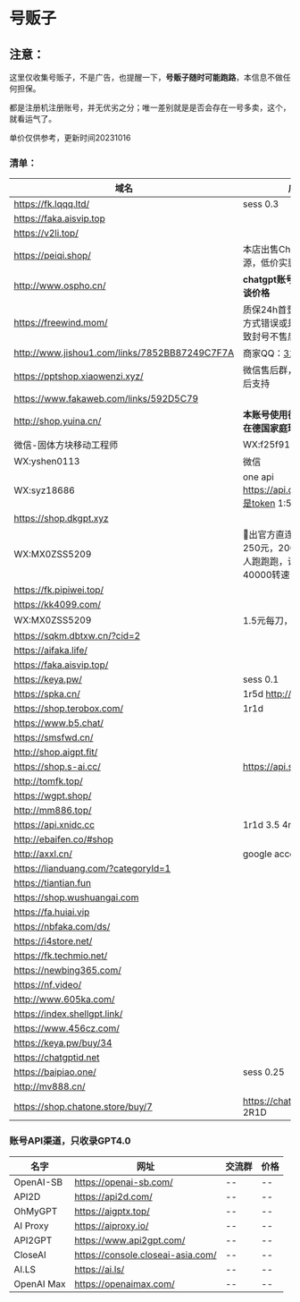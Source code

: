 # 号贩子

##  注意： 

这里仅收集号贩子，不是广告，也提醒一下，**号贩子随时可能跑路**，本信息不做任何担保。

都是注册机注册账号，并无优劣之分；唯一差别就是是否会存在一号多卖，这个，就看运气了。

单价仅供参考，更新时间20231016

###  清单：


| 域名                                          | 广告语                                                       | $5账号 |
| --------------------------------------------- | ------------------------------------------------------------ | ------ |
| https://fk.lqqq.ltd/                          | sess 0.3                                                     | ¥0.9   |
| https://faka.aisvip.top                       |                                                              | ¥1     |
| https://v2li.top/                             |                                                              | ¥2.5   |
| https://peiqi.shop/                           | 本店出售ChatGPT相关资源，低价实惠带质保                      | ¥20    |
| http://www.ospho.cn/                          | **chatgpt账号支持批发，量大谈价格**                          | ¥2.2   |
| https://freewind.mom/                         | 质保24h首登，后续因你使用方式错误或是官方政策改变导致封号不售后。 |        |
| http://www.jishou1.com/links/7852BB87249C7F7A | 商家QQ：[317223337](http://wpa.qq.com/msgrd?v=1&uin=317223337&site=www.jishouwang.com&menu=yes') | ¥8     |
| https://pptshop.xiaowenzi.xyz/                | 微信售后群，扫码加入提供售后支持                             | ¥8     |
| https://www.fakaweb.com/links/592D5C79        |                                                              | ¥3     |
| http://shop.yuina.cn/                         | **本账号使用德国本地邮箱，人在德国家庭环境注册**             |        |
| 微信-固体方块移动工程师                       | WX:f25f91 QQ7041521                                          | ¥1     |
| WX:yshen0113                                  | 微信                                                         | ¥1     |
| WX:syz18686                                   | one api https://api.dk666.cc/,价格是token 1:5                |        |
| https://shop.dkgpt.xyz                        |                                                              | ¥1     |
| WX:MX0ZSS5209                                 | 🎉出官方直连4.0，100刀=  250元，200刀=500元，2人跑跑跑，谁快谁就赚  ，40000转速 |        |
| https://fk.pipiwei.top/                       |                                                              | ¥5     |
| https://kk4099.com/                           |                                                              | ¥10    |
| WX:MX0ZSS5209                                 | 1.5元每刀，可免费试用4.0                                     |        |
| https://sqkm.dbtxw.cn/?cid=2                  |                                                              | ¥3     |
| https://aifaka.life/                          |                                                              | ¥2     |
| https://faka.aisvip.top/                      |                                                              | ¥2     |
| https://keya.pw/                              | sess 0.1                                                     | ¥1.8   |
| https://spka.cn/                              | 1r5d http://605ka.com                                        | ¥1.8   |
| https://shop.terobox.com/                     | 1r1d                                                         | ¥15    |
| https://www.b5.chat/                          |                                                              | ¥10    |
| https://smsfwd.cn/                            |                                                              | ¥1.1   |
| http://shop.aigpt.fit/                        |                                                              | ¥3     |
| https://shop.s-ai.cc/                         | https://api.s-ai.cc/ 2r1d                                    | ¥1.7   |
| http://tomfk.top/                             |                                                              | ¥3     |
| https://wgpt.shop/                            |                                                              |        |
| http://mm886.top/                             |                                                              | ¥0.8   |
| https://api.xnidc.cc                          | 1r1d 3.5   4r1d 4                                            |        |
| http://ebaifen.co/#shop                       |                                                              | ¥8     |
| http://axxl.cn/                               | google account                                               |        |
| https://lianduang.com/?categoryId=1           |                                                              | ¥1.1   |
| https://tiantian.fun                          |                                                              | ¥1.25  |
| https://shop.wushuangai.com                   |                                                              | ¥4.9   |
| https://fa.huiai.vip                          |                                                              | ¥2     |
| https://nbfaka.com/ds/                        |                                                              | ¥1.8   |
| https://i4store.net/                          |                                                              | ¥16.88 |
| https://fk.techmio.net/                       |                                                              | ¥1.8   |
| https://newbing365.com/                       |                                                              | ¥38    |
| https://nf.video/                             |                                                              | ¥50    |
| http://www.605ka.com/                         |                                                              | ¥1.5   |
| https://index.shellgpt.link/                  |                                                              |        |
| https://www.456cz.com/                        |                                                              | ¥0.7   |
| https://keya.pw/buy/34                        |                                                              | ¥1     |
| https://chatgptid.net                         |                                                              | ¥1     |
| https://baipiao.one/                          | sess 0.25                                                    | ¥0.25  |
| http://mv888.cn/                              |                                                              | ¥5     |
| https://shop.chatone.store/buy/7              | https://chatapi.onechat.fun/ 2R1D                            |        |



### 账号API渠道，只收录GPT4.0

| 名字       | 网址                              | 交流群 | 价格 |
| ---------- | --------------------------------- | ------ | ---- |
| OpenAI-SB  | https://openai-sb.com/            | --     | --   |
| API2D      | https://api2d.com/                | --     | --   |
| OhMyGPT    | https://aigptx.top/               | --     | --   |
| AI Proxy   | https://aiproxy.io/               | --     | --   |
| API2GPT    | https://www.api2gpt.com/          | --     | --   |
| CloseAI    | https://console.closeai-asia.com/ | --     | --   |
| AI.LS      | https://ai.ls/                    | --     | --   |
| OpenAI Max | https://openaimax.com/            | --     | --   |



